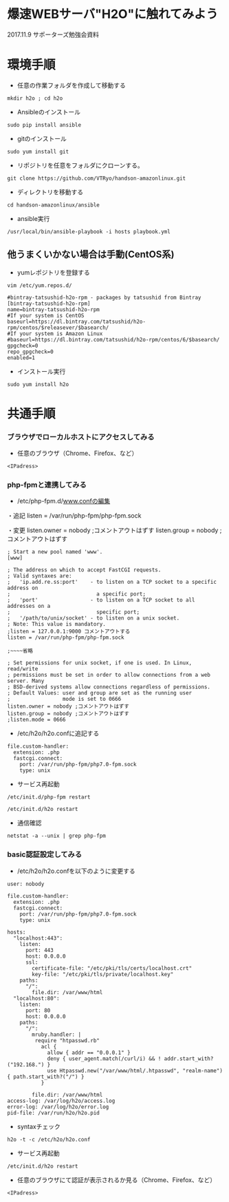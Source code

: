 # 爆速WEBサーバ"H2O"に触れてみよう
2017.11.9 サポーターズ勉強会資料

# 環境手順

* 任意の作業フォルダを作成して移動する

`mkdir h2o ; cd h2o`

* Ansibleのインストール

`sudo pip install ansible`

* gitのインストール

`sudo yum install git`

* リポジトリを任意をフォルダにクローンする。

`git clone https://github.com/VTRyo/handson-amazonlinux.git`

* ディレクトリを移動する

`cd handson-amazonlinux/ansible`

* ansible実行

`/usr/local/bin/ansible-playbook -i hosts playbook.yml`

## 他うまくいかない場合は手動(CentOS系)

* yumレポジトリを登録する

`vim /etc/yum.repos.d/`

```
#bintray-tatsushid-h2o-rpm - packages by tatsushid from Bintray
[bintray-tatsushid-h2o-rpm]
name=bintray-tatsushid-h2o-rpm
#If your system is CentOS
baseurl=https://dl.bintray.com/tatsushid/h2o-rpm/centos/$releasever/$basearch/
#If your system is Amazon Linux
#baseurl=https://dl.bintray.com/tatsushid/h2o-rpm/centos/6/$basearch/
gpgcheck=0
repo_gpgcheck=0
enabled=1
```

* インストール実行

`sudo yum install h2o`


# 共通手順

### ブラウザでローカルホストにアクセスしてみる

* 任意のブラウザ（Chrome、Firefox、など）

`<IPadress>`

### php-fpmと連携してみる

* /etc/php-fpm.d/www.confの編集

・追記
listen = /var/run/php-fpm/php-fpm.sock

・変更
listen.owner = nobody ;コメントアウトはずす
listen.group = nobody ;コメントアウトはずす

```
; Start a new pool named 'www'.
[www]

; The address on which to accept FastCGI requests.
; Valid syntaxes are:
;   'ip.add.re.ss:port'    - to listen on a TCP socket to a specific address on
;                            a specific port;
;   'port'                 - to listen on a TCP socket to all addresses on a
;                            specific port;
;   '/path/to/unix/socket' - to listen on a unix socket.
; Note: This value is mandatory.
;listen = 127.0.0.1:9000 コメントアウトする
listen = /var/run/php-fpm/php-fpm.sock

;~~~~省略

; Set permissions for unix socket, if one is used. In Linux, read/write
; permissions must be set in order to allow connections from a web server. Many
; BSD-derived systems allow connections regardless of permissions.
; Default Values: user and group are set as the running user
;                 mode is set to 0666
listen.owner = nobody ;コメントアウトはずす
listen.group = nobody ;コメントアウトはずす
;listen.mode = 0666
```

* /etc/h2o/h2o.confに追記する

```
file.custom-handler:
  extension: .php
  fastcgi.connect:
    port: /var/run/php-fpm/php7.0-fpm.sock
    type: unix
```

* サービス再起動

`/etc/init.d/php-fpm restart`

`/etc/init.d/h2o restart`

* 通信確認

`netstat -a --unix | grep php-fpm`

### basic認証設定してみる

* /etc/h2o/h2o.confを以下のように変更する

```
user: nobody

file.custom-handler:
  extension: .php
  fastcgi.connect:
    port: /var/run/php-fpm/php7.0-fpm.sock
    type: unix

hosts:
  "localhost:443":
    listen:
      port: 443
      host: 0.0.0.0
      ssl:
        certificate-file: "/etc/pki/tls/certs/localhost.crt"
        key-file: "/etc/pki/tls/private/localhost.key"
    paths:
      "/":
        file.dir: /var/www/html
  "localhost:80":
    listen:
      port: 80
      host: 0.0.0.0
    paths:
      "/":
        mruby.handler: |
         require "htpasswd.rb"
           acl {
             allow { addr == "0.0.0.1" }
             deny { user_agent.match(/curl/i) && ! addr.start_with?("192.168.") }
             use Htpasswd.new("/var/www/html/.htpasswd", "realm-name") { path.start_with?("/") }
           }

        file.dir: /var/www/html
access-log: /var/log/h2o/access.log
error-log: /var/log/h2o/error.log
pid-file: /var/run/h2o/h2o.pid
```

* syntaxチェック

`h2o -t -c /etc/h2o/h2o.conf`

* サービス再起動

`/etc/init.d/h2o restart`

* 任意のブラウザにて認証が表示されるか見る（Chrome、Firefox、など）

`<IPadress>`
